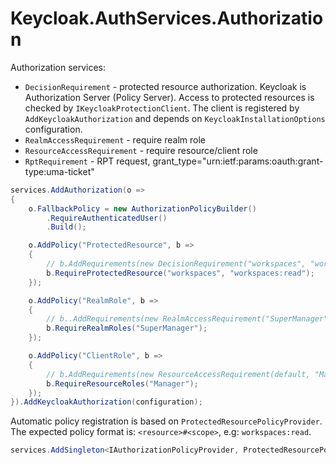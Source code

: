 # Keycloak.AuthServices.Authorization

Authorization services:

* `DecisionRequirement` - protected resource authorization. Keycloak is Authorization Server (Policy Server). Access to protected resources is checked by `IKeycloakProtectionClient`. The client is registered by `AddKeycloakAuthorization` and depends on `KeycloakInstallationOptions` configuration.
* `RealmAccessRequirement` - require realm role
* `ResourceAccessRequirement` - require resource/client role
* `RptRequirement` - RPT request, grant_type="urn:ietf:params:oauth:grant-type:uma-ticket"

```csharp
services.AddAuthorization(o =>
{
    o.FallbackPolicy = new AuthorizationPolicyBuilder()
        .RequireAuthenticatedUser()
        .Build();

    o.AddPolicy("ProtectedResource", b =>
    {
        // b.AddRequirements(new DecisionRequirement("workspaces", "workspaces:read"));
        b.RequireProtectedResource("workspaces", "workspaces:read");
    });

    o.AddPolicy("RealmRole", b =>
    {
        // b..AddRequirements(new RealmAccessRequirement("SuperManager"));
        b.RequireRealmRoles("SuperManager");
    });

    o.AddPolicy("ClientRole", b =>
    {
        // b.AddRequirements(new ResourceAccessRequirement(default, "Manager"));
        b.RequireResourceRoles("Manager");
    });
}).AddKeycloakAuthorization(configuration);
```

Automatic policy registration is based on `ProtectedResourcePolicyProvider`. The expected policy format is: `<resource>#<scope>`, e.g: `workspaces:read`.

```csharp
services.AddSingleton<IAuthorizationPolicyProvider, ProtectedResourcePolicyProvider>();
```
